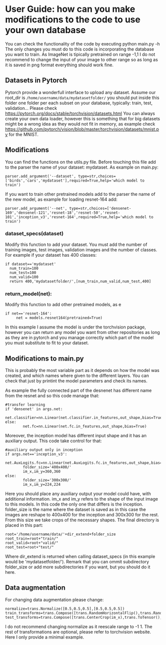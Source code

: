 # User Guide: how can you make modifications to the code to use your own database
You can check the functionality of the code by executing python main.py -h
The only changes you must do to this code is incorporating the database you want to train. As ImageNet is tipically pretrained on range -1,1 I do not recommend to change the input of your image to other range so as long as it is saved in png format everything should work fine.

## Datasets in Pytorch

Pytorch provide a wonderfull interface to upload any dataset. Assume our root_dir is ```/home/username/data/mydatasetfolder/``` you should put inside this folder one folder per each subset on your database, typically: train, test, validation... Please check https://pytorch.org/docs/stable/torchvision/datasets.html You can always create your own data loader, however this is something that for big datasets might be a wrong idea as they would not fit in memory, as example check https://github.com/pytorch/vision/blob/master/torchvision/datasets/mnist.py for the MNIST.

## Modifications

You can find the functions on the utils.py file. Before touching this file add to the parser the name of your dataset: mydataset. As example on main.py:

```
parser.add_argument('--dataset', type=str,choices=['birds','cars','mydataset'],required=True,help='which model to train')
```

If you want to train other pretrained models add to the parser the name of the new model, as example for loading resnet-164 add:

```
parser.add_argument('--net', type=str,choices=['densenet-169','densenet-121','resnet-18','resnet-50','resnet-101','inception_v3','resnet-164',required=True,help='which model to train') 
```

### dataset_specs(dataset)
Modify this function to add your dataset. You must add the number of training images, test images, validation images and the number of classes. For example if your dataset has 400 classes:

```
if dataset=='mydataset'
  num_train=100
  num_test=100
  num_valid=100
  return 400,'mydatasetfolder/',[num_train,num_valid,num_test,400]
```

### return_model(net):    

Modify this function to add other pretrained models, as e
```
if net=='resnet-164':                                                                                                            
     net = models.resnet164(pretrained=True)                                                                             
```

In this example I assume the model is under the torchvision package, however you can return any model you want from other repositories as long as they are in pytorch and you manage correctly which part of the model you must substitute to fit to your dataset.

## Modifications to main.py

This is probably the most variable part as it depends on how the model was created, and which names where given to the different layers. You can check that just by printint the model parameters and check its names.

As example the fully connected part of the desnenet has different name from the resnet and so this code manage that:

```
#transfer learning                                                                                                                      
if 'densenet' in args.net:                                                                                                              
        net.classifier=nn.Linear(net.classifier.in_features,out_shape,bias=True)                                                        
else:                                                                                                                                   
        net.fc=nn.Linear(net.fc.in_features,out_shape,bias=True)
```

Moreover, the inception model has different input shape and it has an auxiliary output. This code take control for that: 
```
#auxiliary output only in inception                                                                                                     
if args.net=='inception_v3':                                                                                                            
        net.AuxLogits.fc=nn.Linear(net.AuxLogits.fc.in_features,out_shape,bias=True)                                                    
        folder_size='400x400/'                                                                                                          
        im_x,im_y=360,360                                                                                                               
else:                                                                                                                                   
        folder_size='300x300/'                                                                                                          
        im_x,im_y=224,224
```


Here you should place any auxiliary output your model could have, with additional information. im_x and im_y refers to the shape of the input image to this models. In this code the only one that differs is the inception. folder_size is the name where the dataset is saved as in this case the images are reshape to 400x400 for the inception and 300x300 for the rest. From this size we take crops of the necessary shapes. The final directory is placed in this part:

```
root='/home/username/data/'+dir_extend+folder_size                                                                                     
root_train=root+"train/"                                                                                                                
root_valid=root+"valid/"                                                                                                                
root_test=root+"test/"
```

Where dir_extend is returned when calling dataset_specs (in this example would be 'mydatasetfolder/'). Remark that you can ommit subdirectory folder_size or add more subdirectories if you want, but you should do it here.

## Data augmentation
For changing data augmentation please change:

```
normalize=trans.Normalize([0.5,0.5,0.5],[0.5,0.5,0.5])                                                                                  
train_transforms=trans.Compose([trans.RandomHorizontalFlip(),trans.RandomResizedCrop(im_x),trans.ToTensor(),normalize])                 
test_transforms=trans.Compose([trans.CenterCrop(im_x),trans.ToTensor(),normalize])
```


I do not recommend changing normalize as it reescale range to -1 1. The rest of transformations are optional, please refer to torchvision website. Here I only provide a minimal example.
